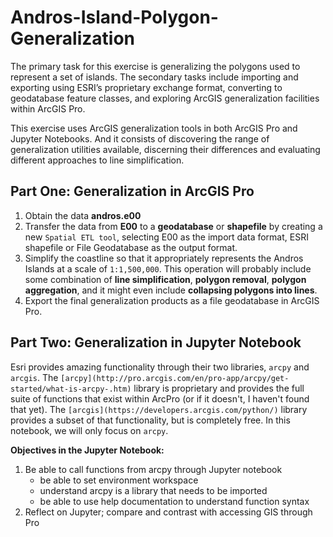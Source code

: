 # Andros-Island-Polygon-Generalization
The primary task for this exercise is generalizing the polygons used to represent a set of islands. The secondary tasks include importing and exporting using ESRI’s proprietary exchange format, converting to geodatabase feature classes, and exploring ArcGIS generalization facilities within ArcGIS Pro. 

This exercise uses ArcGIS generalization tools in both ArcGIS Pro and Jupyter Notebooks. And it consists of discovering the range of generalization utilities available, discerning their differences and evaluating different approaches to line simplification. 

## Part One: Generalization in ArcGIS Pro
1. Obtain the data **andros.e00**
2. Transfer the data from **E00** to a **geodatabase** or **shapefile** by creating a new `Spatial ETL tool`, selecting E00 as the import data format, ESRI shapefile or File Geodatabase as the output format.
3. Simplify the coastline so that it appropriately represents the Andros Islands at a scale of `1:1,500,000`. This operation will probably include some combination of **line simplification**, **polygon removal**, **polygon aggregation**, and it might even include **collapsing polygons into lines**.
4. Export the final generalization products as a file geodatabase in ArcGIS Pro.


## Part Two: Generalization in Jupyter Notebook
Esri provides amazing functionality through their two libraries, `arcpy` and `arcgis`. The `[arcpy](http://pro.arcgis.com/en/pro-app/arcpy/get-started/what-is-arcpy-.htm)` library is proprietary and provides the full suite of functions that exist within ArcPro (or if it doesn't, I haven't found that yet). The `[arcgis](https://developers.arcgis.com/python/)` library provides a subset of that functionality, but is completely free. In this notebook, we will only focus on `arcpy`.

**Objectives in the Jupyter Notebook:**
1. Be able to call functions from arcpy through Jupyter notebook
    - be able to set environment workspace
    - understand arcpy is a library that needs to be imported
    - be able to use help documentation to understand function syntax
2. Reflect on Jupyter; compare and contrast with accessing GIS through Pro